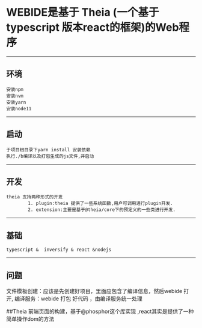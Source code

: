 # WEBIDE是基于 Theia (一个基于typescript 版本react的框架)的Web程序

---

## 环境

    安装npm
    安装nvm
    安装yarn
    安装node11
---

## 启动

    于项目根目录下yarn install 安装依赖
    执行./b编译以及打包生成的js文件,并启动
---

## 开发

    theia 支持两种形式的开发
            1. plugin:theia 提供了一些系统函数,用户可调用进行plugin开发.
            2. extension:主要是基于@theia/core下的预定义的一些类进行开发.
---

## 基础

    typescript &  inversify & react &nodejs
---
## 问题
文件模板创建：应该是先创建好项目，里面应包含了编译信息，然后webide 打开,
编译服务：webide 打包 好代码 ，由编译服务统一处理

##Theia 前端页面的构建，基于@phosphor这个库实现 ,react其实是提供了一种简单操作dom的方法